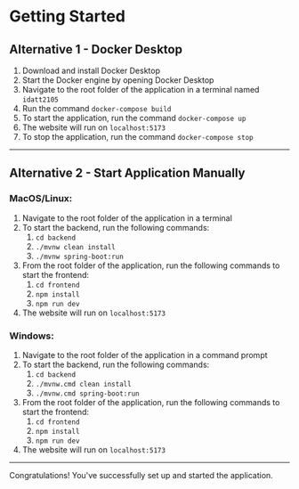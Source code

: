 # Getting Started

## Alternative 1 - Docker Desktop

1. Download and install Docker Desktop
2. Start the Docker engine by opening Docker Desktop
3. Navigate to the root folder of the application in a terminal named `idatt2105`
4. Run the command `docker-compose build`
5. To start the application, run the command `docker-compose up`
6. The website will run on `localhost:5173`
7. To stop the application, run the command `docker-compose stop`

---

## Alternative 2 - Start Application Manually

### MacOS/Linux:

1. Navigate to the root folder of the application in a terminal
2. To start the backend, run the following commands:
    1. `cd backend`
    2. `./mvnw clean install`
    3. `./mvnw spring-boot:run`
3. From the root folder of the application, run the following commands to start the frontend:
    1. `cd frontend`
    2. `npm install`
    3. `npm run dev`
4. The website will run on `localhost:5173`

### Windows:

1. Navigate to the root folder of the application in a command prompt
2. To start the backend, run the following commands:
    1. `cd backend`
    2. `./mvnw.cmd clean install`
    3. `./mvnw.cmd spring-boot:run`
3. From the root folder of the application, run the following commands to start the frontend:
    1. `cd frontend`
    2. `npm install`
    3. `npm run dev`
4. The website will run on `localhost:5173`

---

Congratulations! You've successfully set up and started the application.
